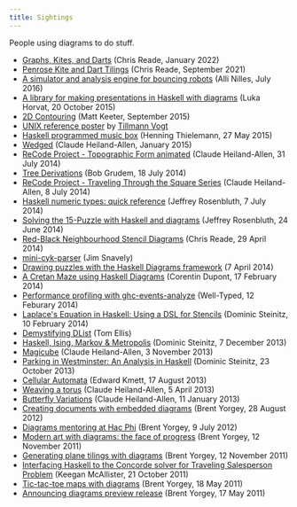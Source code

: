```yaml
---
title: Sightings
---
```


People using diagrams to do stuff.

* [Graphs, Kites, and
  Darts](https://readerunner.wordpress.com/2022/01/06/graphs-kites-and-darts/)
  (Chris Reade, January 2022)
* [Penrose Kite and Dart
  Tilings](https://readerunner.wordpress.com/2021/09/13/diagrams-for-penrose-tiles/)
  (Chris Reade, September 2021)
* [A simulator and analysis engine for bouncing robots](https://github.com/alexandroid000/bounce) (Alli Nilles, July 2016)
* [A library for making presentations in Haskell with diagrams](https://hackage.haskell.org/package/Slides)
  (Luka Horvat, 20 October 2015)
* [2D Contouring](http://www.mattkeeter.com/projects/contours/)
  (Matt Keeter, September 2015)
* [UNIX reference poster](https://github.com/tkvogt/unixPoster) by [Tillmann Vogt](https://groups.google.com/d/msg/diagrams-discuss/_BbmfLg_Y9U/Hlv0x-j1hhgJ)
* [Haskell programmed music box](http://lurk.org/groups/haskell-art/messages/topic/2yNGM3gEXKit0wJAB0dbt4/) (Henning Thielemann, 27 May 2015)
* [Wedged](http://mathr.co.uk/blog/2015-01-16_calendar_2015_wedged.html)
  (Claude Heiland-Allen, January 2015)
* [ReCode Project - Topographic Form animated](http://mathr.co.uk/blog/2014-07-31_recode_project_topographic_form_animated.html) (Claude Heiland-Allen, 31 July 2014)
* [Tree Derivations](https://www.youtube.com/watch?v=ud_xnX9uixg&feature=youtu.be) (Bob Grudem, 18 July 2014)
* [ReCode Project - Traveling Through the Square Series](http://mathr.co.uk/blog/2014-07-08_recode_project_traveling_through_the_square_series.html) (Claude Heiland-Allen, 8 July 2014)
* [Haskell numeric types: quick reference](http://martingalemeasure.wordpress.com/2014/07/07/haskell-numeric-types-quick-reference/) (Jeffrey Rosenbluth, 7 July 2014)
* [Solving the 15-Puzzle with Haskell and diagrams](http://martingalemeasure.wordpress.com/2014/06/24/solving-the-15-puzzle-with-haskell-and-diagrams-10/) (Jeffrey Rosenbluth, 24 June 2014)
* [Red-Black Neighbourhood Stencil Diagrams](http://readerunner.wordpress.com/2014/04/29/red-black-neighbourhood-stencil-diagrams/) (Chris Reade, 29 April 2014)
* [mini-cyk-parser](https://github.com/ludflu/mini-cyk-parser) (Jim Snavely)
* [Drawing puzzles with the Haskell Diagrams framework](http://maybepuzzles.wordpress.com/2014/04/07/drawing-puzzles-with-the-haskell-diagrams-framework/) (7 April 2014)
* [A Cretan Maze using Haskell Diagrams](http://www.corentindupont.info/blog/posts/2014-02-17-Cretan-Maze.html) (Corentin Dupont, 17 February 2014)
* [Performance profiling with ghc-events-analyze](http://www.well-typed.com/blog/86) (Well-Typed, 12 Feburary 2014)
* [Laplace's Equation in Haskell: Using a DSL for Stencils](http://idontgetoutmuch.wordpress.com/2014/02/10/laplaces-equation-in-haskell-using-a-dsl-for-stencils-3/)
  (Dominic Steinitz, 10 February 2014)
* [Demystifying DList](http://h2.jaguarpaw.co.uk/posts/demystifying-dlist/)
  (Tom Ellis)
* [Haskell, Ising, Markov & Metropolis](http://idontgetoutmuch.wordpress.com/2013/12/07/haskell-ising-markov-metropolis/) (Dominic Steinitz, 7 December 2013)
* [Magicube](http://mathr.co.uk/blog/2013-11-03_magicube.html) (Claude
  Heiland-Allen, 3 November 2013)
* [Parking in Westminster: An Analysis in Haskell](http://idontgetoutmuch.wordpress.com/2013/10/23/parking-in-westminter-an-analysis-in-haskell/)
  (Dominic Steinitz, 23 October 2013)
* [Cellular Automata](https://www.fpcomplete.com/user/edwardk/cellular-automata)
  (Edward Kmett, 17 August 2013)
* [Weaving a torus](http://mathr.co.uk/blog/2013-04-05_weaving_a_torus.html)
  (Claude Heiland-Allen, 5 April 2013)
* [Butterfly Variations](http://mathr.co.uk/blog/2013-01-11_butterfly_variations.html)
  (Claude Heiland-Allen, 11 January 2013)
* [Creating documents with embedded diagrams](http://byorgey.wordpress.com/2012/08/28/creating-documents-with-embedded-diagrams/)
  (Brent Yorgey, 28 August 2012)
* [Diagrams mentoring at Hac Phi](http://byorgey.wordpress.com/2012/07/09/diagrams-mentoring-at-hac-phi/)
  (Brent Yorgey, 9 July 2012)
* [Modern art with diagrams: the face of progress](http://byorgey.wordpress.com/2011/11/12/modern-art-with-diagrams-the-face-of-progress/)
  (Brent Yorgey, 12 November 2011)
* [Generating plane tilings with diagrams](http://byorgey.wordpress.com/2011/11/12/generating-plane-tilings-with-diagrams/)
  (Brent Yorgey, 12 November 2011)
* [Interfacing Haskell to the Concorde solver for Traveling Salesperson Problem](http://mainisusuallyafunction.blogspot.com/2011/10/interfacing-haskell-to-concorde-solver.html)
  (Keegan McAllister, 21 October 2011)
* [Tic-tac-toe maps with diagrams](http://byorgey.wordpress.com/2011/05/18/tic-tac-toe-maps-with-diagrams/)
  (Brent Yorgey, 18 May 2011)
* [Announcing diagrams preview release](http://byorgey.wordpress.com/2011/05/17/announcing-diagrams-preview-release/)
  (Brent Yorgey, 17 May 2011)
